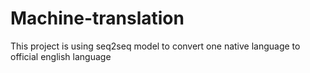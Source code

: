 # Machine-translation
This project is using seq2seq model to convert one native language to official english language

